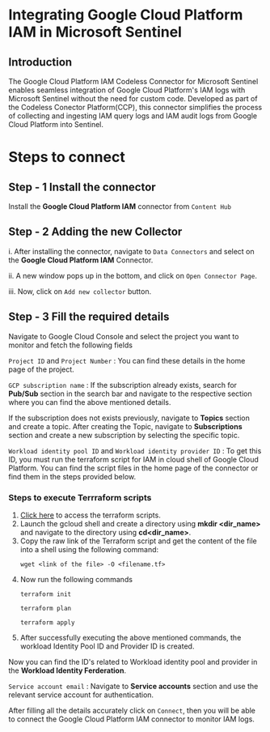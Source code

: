 # Integrating Google Cloud Platform IAM in Microsoft Sentinel
## Introduction
The Google Cloud Platform IAM Codeless Connector for Microsoft Sentinel enables seamless integration of Google Cloud Platform's IAM logs with Microsoft Sentinel without the need for custom code. Developed as part of the Codeless Conector Platform(CCP), this connector simplifies the process of collecting and ingesting IAM query logs and IAM audit logs from Google Cloud Platform into Sentinel.
# Steps to connect
## Step - 1 Install the connector
Install the **Google Cloud Platform IAM** connector from `Content Hub` 
## Step - 2 Adding the new Collector
i. After installing the connector, navigate to `Data Connectors` and select on the **Google Cloud Platform IAM** Connector.
 
ii. A new window pops up in the bottom, and click on `Open Connector Page`.
 
iii. Now, click on `Add new collector` button.
## Step - 3 Fill the required details
Navigate to Google Cloud Console and select the project you want to monitor and fetch the following fields
 
`Project ID` and `Project Number` : You can find these details in the home page of the project.
 
`GCP subscription name` : If the subscription already exists, search for **Pub/Sub** section in the search bar and navigate to the respective section where you can find the above mentioned details.
 
If the subscription does not exists previously, navigate to **Topics** section and create a topic. After creating the Topic, navigate to **Subscriptions** section and create a new subscription by selecting the specific topic.
 
`Workload identity pool ID` and `Workload identity provider ID` : To get this ID, you must run the terraform script for IAM in cloud shell of Google Cloud Platform. You can find the script files in the home page of the connector or find them in the steps provided below.
### Steps to execute Terrraform scripts
1. [Click here](https://github.com/v-hkopparala/v-hkopparala/blob/main/CCPIAMLOGS%201.tf) to access the terraform scripts.
2. Launch the gcloud shell and create a directory using **mkdir <dir_name>** and navigate to the directory using **cd<dir_name>**.
3. Copy the raw link of the Terraform script and get the content of the file into a shell using the following command:
   ```
   wget <link of the file> -O <filename.tf>
   ```
4. Now run the following commands
   ```
   terraform init
   ```
   ```
   terraform plan
   ```
   ```
   terraform apply
   ```
5. After successfully executing the above mentioned commands, the workload Identity Pool ID and Provider ID is created.

Now you can find the ID's related to Workload identity pool and provider in the **Workload Identity Ferderation**.

`Service account email` : Navigate to **Service accounts** section and use the relevant service account for authentication.

After filling all the details accurately click on `Connect`, then you will be able to connect the Google Cloud Platform IAM connector to monitor IAM logs.
   
